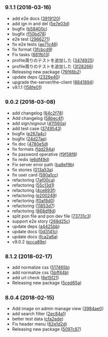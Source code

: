 <a name="9.1.1"></a>
## <small>9.1.1 (2018-03-16)</small>

* add e2e docs ([3919120](https://github.com/the-labo/the-demo-site/commit/3919120))
* add ign in and del ([5e7e03d](https://github.com/the-labo/the-demo-site/commit/5e7e03d))
* bugfix ([b58400c](https://github.com/the-labo/the-demo-site/commit/b58400c))
* bugfix ([f50bd78](https://github.com/the-labo/the-demo-site/commit/f50bd78))
* e2e test ([2966271](https://github.com/the-labo/the-demo-site/commit/2966271))
* fix e2e tests ([ae71c46](https://github.com/the-labo/the-demo-site/commit/ae71c46))
* fix format ([3fcbcd9](https://github.com/the-labo/the-demo-site/commit/3fcbcd9))
* Fix tasks ([881fb13](https://github.com/the-labo/the-demo-site/commit/881fb13))
* profile周りのテストを追加した ([3474925](https://github.com/the-labo/the-demo-site/commit/3474925))
* profile周りのテストを追加した ([3f28266](https://github.com/the-labo/the-demo-site/commit/3f28266))
* Releasing new package ([76f66b2](https://github.com/the-labo/the-demo-site/commit/76f66b2))
* update deps ([2326e40](https://github.com/the-labo/the-demo-site/commit/2326e40))
* upgrade the-server/the-client ([8841894](https://github.com/the-labo/the-demo-site/commit/8841894))
* v9.1.1 ([158fe01](https://github.com/the-labo/the-demo-site/commit/158fe01))



<a name="9.0.2"></a>
## <small>9.0.2 (2018-03-08)</small>

* add changelog ([64c2f78](https://github.com/the-labo/the-demo-site/commit/64c2f78))
* Add changelog ([58bec4f](https://github.com/the-labo/the-demo-site/commit/58bec4f))
* add sign/signout ([411560a](https://github.com/the-labo/the-demo-site/commit/411560a))
* add test case ([3749543](https://github.com/the-labo/the-demo-site/commit/3749543))
* bugfix ([e267a4c](https://github.com/the-labo/the-demo-site/commit/e267a4c))
* bugfix ([24d27ae](https://github.com/the-labo/the-demo-site/commit/24d27ae))
* fix doc ([4780e5d](https://github.com/the-labo/the-demo-site/commit/4780e5d))
* fix formats ([fdd294a](https://github.com/the-labo/the-demo-site/commit/fdd294a))
* fix password operative ([f9f58f8](https://github.com/the-labo/the-demo-site/commit/f9f58f8))
* fix redis ([e6df49d](https://github.com/the-labo/the-demo-site/commit/e6df49d))
* Fix server error path ([ba8ef9b](https://github.com/the-labo/the-demo-site/commit/ba8ef9b))
* fix stories ([013a53a](https://github.com/the-labo/the-demo-site/commit/013a53a))
* fix user card ([590a1cc](https://github.com/the-labo/the-demo-site/commit/590a1cc))
* refactoring ([7af00ca](https://github.com/the-labo/the-demo-site/commit/7af00ca))
* refactoring ([55c13d1](https://github.com/the-labo/the-demo-site/commit/55c13d1))
* refactoring ([4ce693f](https://github.com/the-labo/the-demo-site/commit/4ce693f))
* refactoring ([e200249](https://github.com/the-labo/the-demo-site/commit/e200249))
* refactoring ([f0af8d0](https://github.com/the-labo/the-demo-site/commit/f0af8d0))
* refactoring ([11853d7](https://github.com/the-labo/the-demo-site/commit/11853d7))
* refactoring ([868df8d](https://github.com/the-labo/the-demo-site/commit/868df8d))
* split pon file and pon dev file ([73731c3](https://github.com/the-labo/the-demo-site/commit/73731c3))
* support e2e story ([268d25c](https://github.com/the-labo/the-demo-site/commit/268d25c))
* update deps ([a4425bb](https://github.com/the-labo/the-demo-site/commit/a4425bb))
* update docs ([0d3141c](https://github.com/the-labo/the-demo-site/commit/0d3141c))
* update docs ([fca2a6a](https://github.com/the-labo/the-demo-site/commit/fca2a6a))
* v9.0.2 ([ecca89e](https://github.com/the-labo/the-demo-site/commit/ecca89e))



<a name="8.1.2"></a>
## <small>8.1.2 (2018-02-17)</small>

* add normalize css ([517465b](https://github.com/the-labo/the-demo-site/commit/517465b))
* add normalize css ([5bff44b](https://github.com/the-labo/the-demo-site/commit/5bff44b))
* add url check ([6e15f21](https://github.com/the-labo/the-demo-site/commit/6e15f21))
* Releasing new package ([5ced65a](https://github.com/the-labo/the-demo-site/commit/5ced65a))



<a name="8.0.4"></a>
## <small>8.0.4 (2018-02-15)</small>

* Add image on admin manage view ([3984ae0](https://github.com/the-labo/the-demo-site/commit/3984ae0))
* add search filter ([2ec84a1](https://github.com/the-labo/the-demo-site/commit/2ec84a1))
* better test data ([cfa2ede](https://github.com/the-labo/the-demo-site/commit/cfa2ede))
* Fix header menu ([62e1d2d](https://github.com/the-labo/the-demo-site/commit/62e1d2d))
* Releasing new package ([5097c87](https://github.com/the-labo/the-demo-site/commit/5097c87))



